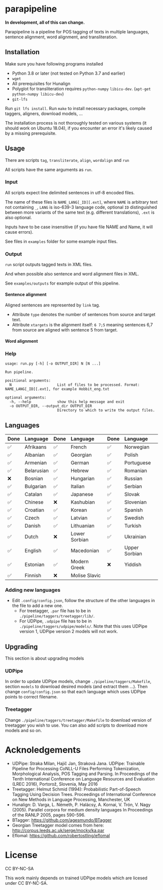 # parapipeline 
**In development, all of this can change.**

Parapipeline is a pipeline for POS tagging of texts in multiple languages, sentence alignment, word alignment, and transliteration.

## Installation
Make sure you have following programs installed
- Python 3.8 or later (not tested on Python 3.7 and earlier)
- `wget`
- All prerequisites for Hunalign
- Polyglot for transliteration requires `python-numpy` `libicu-dev`. (`apt-get python-numpy libicu-dev`)
- `git-lfs`

Run `git lfs install`.
Run `make` to install necessary packages, compile taggers, aligners, download models, ...

The installation process is not thoroughly tested on various systems (it should work on Ubuntu 18.04), if you encounter an error it's likely caused by a missing prerequisite.

## Usage
There are scripts `tag`, `transliterate`, `align`, `wordalign` and `run`

All scripts have the same arguments as `run`.

### Input
All scripts expect line delimited sentences in utf-8 encoded files.

The name of these files is `NAME_LANG[_ID][.ext]`, where `NAME` is arbitrary text not containing `_`, `LANG` is iso-639-3 language code, 
optional `ID` distinguished between more variants of the same text (e.g. different translations), `.ext` is also optional.

Inputs have to be case insensitive (if you have file NAME and Name, it will cause errors).

See files in `examples` folder for some example input files.

### Output
`run` script outputs tagged texts in XML files. 

And when possible also sentence and word alignment files in XML. 

See `examples/outputs` for example output of this pipeline.
#### Sentence alignment

Aligned sentences are represented by `link` tag.

- Attribute `type` denotes the number of sentences from source and target text.
- Attribute `xtargets` is the alignment itself: `6 7;5` meaning sentences 6,7 from source are aligned with sentence 5 from target.

#### Word alignment


### Help 
~~~
usage: run.py [-h] [-o OUTPUT_DIR] N [N ...]

Run pipeline.

positional arguments:
  N                     List of files to be processed. Format: NAME_LANG[_ID][.ext], for example Hobbit_eng.txt

optional arguments:
  -h, --help            show this help message and exit
  -o OUTPUT_DIR, --output_dir OUTPUT_DIR
                        Directory to which to write the output files.
~~~


## Languages

| Done| Language | Done| Language | Done| Language |
|:------------------|:--------------| :------------------|:---------------| :------------------|:-----------------|
|:white_check_mark: | Afrikaans     | :white_check_mark: | French         |:white_check_mark: | Norwegian | 
|:white_check_mark: | Albanian      | :white_check_mark: | Georgian       |:white_check_mark: | Polish | 
|:white_check_mark: | Armenian      | :white_check_mark: | German         |:white_check_mark: | Portuguese | 
|:white_check_mark: | Belarusian    | :white_check_mark: | Hebrew         |:white_check_mark: | Romanian | 
|:x:                | Bosnian       | :white_check_mark: | Hungarian      |:white_check_mark: | Russian | 
|:white_check_mark: | Bulgarian     | :white_check_mark: | Italian        |:white_check_mark: | Serbian | 
|:white_check_mark: | Catalan       | :white_check_mark: | Japanese       |:white_check_mark: | Slovak | 
|:white_check_mark: | Chinese       | :x:                | Kashubian      |:white_check_mark: | Slovenian | 
|:white_check_mark: | Croatian      | :white_check_mark: | Korean         |:white_check_mark: | Spanish | 
|:white_check_mark: | Czech         | :white_check_mark: | Latvian        |:white_check_mark: | Swedish | 
|:white_check_mark: | Danish        | :white_check_mark: | Lithuanian     |:white_check_mark: | Turkish | 
|:white_check_mark: | Dutch         | :x:                | Lower Sorbian  |:white_check_mark: | Ukrainian | 
|:white_check_mark: | English       | :white_check_mark: | Macedonian     |:white_check_mark: | Upper Sorbian | 
|:white_check_mark: | Estonian      | :white_check_mark: | Modern Greek   |:x:                | Yiddish |
|:white_check_mark: | Finnish       | :x:                | Molise Slavic  |                   |         |


### Adding new languages
- Edit `.config/config.json`, follow the structure of the other languages in the file to add a new one.
    * For treetagger, `.par` file has to be in `./pipeline/taggers/treetagger/lib/`.
    * For UDPipe, `.udpipe` file has to be in `./pipeline/taggers/udpipe/models/`. Note that this uses UDPipe version 1, UDPipe version 2 models will not work.

## Upgrading
This section is about upgrading models

### UDPipe
In order to update UDPipe models, change `./pipeline/taggers/Makefile`, section `models` to download desired models (and extract them ...). 
Then change `config/config.json` so that each language which uses UDPipe points to correct filename.

### Treetagger
Change `./pipeline/taggers/treetagger/Makefile` to download version of treetagger you wish to use. 
You can also add scripts to download more models and so on.

# Acknoledgements
- UDPipe: Straka Milan, Hajič Jan, Straková Jana. UDPipe: Trainable Pipeline for Processing CoNLL-U Files Performing Tokenization, Morphological Analysis, POS Tagging and Parsing. In Proceedings of the Tenth International Conference on Language Resources and Evaluation (LREC 2016), Portorož, Slovenia, May 2016
- Treetagger: Helmut Schmid (1994): Probabilistic Part-of-Speech Tagging Using Decision Trees. Proceedings of International Conference on New Methods in Language Processing, Manchester, UK
- Hunalign: D. Varga, L. Németh, P. Halácsy, A. Kornai, V. Trón, V. Nagy (2005). Parallel corpora for medium density languages In Proceedings of the RANLP 2005, pages 590-596.
- BTagger: https://github.com/agesmundo/BTagger
- Georgian Treetagger model comes from here: http://corpus.leeds.ac.uk/serge/mocky/ka.par
- Eflomal: https://github.com/robertostling/eflomal

# License
CC BY-NC-SA

This work mainly depends on trained UDPipe models which are licesed under CC BY-NC-SA.
